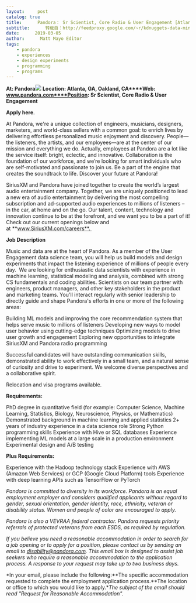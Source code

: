 ```yaml
---
layout:     post
catalog: true
title:      Pandora： Sr Scientist, Core Radio & User Engagement [Atlanta, GA or Oakland, CA]
subtitle:      转载自：http://feedproxy.google.com/~r/kdnuggets-data-mining-analytics/~3/yMsGRcpAbsE/03-05-pandora-scientist-core-radio-user-engagement.html
date:      2019-03-05
author:      Matt Mayo Editor
tags:
    - pandora
    - experiences
    - design experiments
    - programming
    - programs
---
```


**At: Pandora**![](http://feedproxy.google.com/jimg/pandora.jpg)
**Location: Atlanta, GA, Oakland, CA****Web: www.pandora.com****Position: Sr Scientist, Core Radio & User Engagement**

**Apply here**.

At Pandora, we're a unique collection of engineers, musicians, designers, marketers, and world-class sellers with a common goal: to enrich lives by delivering effortless personalized music enjoyment and discovery. People—the listeners, the artists, and our employees—are at the center of our mission and everything we do. Actually, employees at Pandora are a lot like the service itself: bright, eclectic, and innovative. Collaboration is the foundation of our workforce, and we’re looking for smart individuals who are self-motivated and passionate to join us. Be a part of the engine that creates the soundtrack to life. Discover your future at Pandora!

SiriusXM and Pandora have joined together to create the world’s largest audio entertainment company. Together, we are uniquely positioned to lead a new era of audio entertainment by delivering the most compelling subscription and ad-supported audio experiences to millions of listeners – in the car, at home and on the go. Our talent, content, technology and innovation continue to be at the forefront, and we want you to be a part of it! Check out our current openings below and at **www.SiriusXM.com/careers**. 

**Job Description**

Music and data are at the heart of Pandora. As a member of the User Engagement data science team, you will help us build models and design experiments that impact the listening experience of millions of people every day.  We are looking for enthusiastic data scientists with experience in machine learning, statistical modeling and analysis, combined with strong CS fundamentals and coding abilities. Scientists on our team partner with engineers, product managers, and other key stakeholders in the product and marketing teams. You'll interact regularly with senior leadership to directly guide and shape Pandora's efforts in one or more of the following areas:

Building ML models and improving the core recommendation system that helps serve music to millions of listeners
Developing new ways to model user behavior using cutting-edge techniques
Optimizing models to drive user growth and engagement
Exploring new opportunities to integrate SiriusXM and Pandora radio programming

Successful candidates will have outstanding communication skills, demonstrated ability to work effectively in a small team, and a natural sense of curiosity and drive to experiment. We welcome diverse perspectives and a collaborative spirit.

Relocation and visa programs available.

**Requirements:**

PhD degree in quantitative field (for example: Computer Science, Machine Learning, Statistics, Biology, Neuroscience, Physics, or Mathematics)
Demonstrated background in machine learning and applied statistics
2+ years of industry experience in a data science role
Strong Python programming skills
Experience with Hive or SQL databases
Experience implementing ML models at a large scale in a production environment
Experimental design and A/B testing

**Plus Requirements:**

Experience with the Hadoop technology stack
Experience with AWS (Amazon Web Services) or GCP (Google Cloud Platform) tools
Experience with deep learning APIs such as TensorFlow or PyTorch

*Pandora is committed to diversity in its workforce. Pandora is an equal employment employer and considers qualified applicants without regard to gender, sexual orientation, gender identity, race, ethnicity, veteran or disability status. Women and people of color are encouraged to apply.*

*Pandora is also a VEVRAA federal contractor. Pandora requests priority referrals of protected veterans from each ESDS, as required by regulation.*

*If you believe you need a reasonable accommodation in order to search for a job opening or to apply for a position, please contact us by sending an email to disability@pandora.com. This email box is designed to assist job seekers who require a reasonable accommodation to the application process. A response to your request may take up to two business days.*

*In your email, please include the following:**The specific accommodation requested to complete the employment application process.**The location or office to which you would like to apply.**The subject of the email should read "Request for Reasonable Accommodation".*
